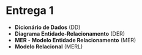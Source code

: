 # Entrega 1
- **Dicionário de Dados** (DD) 
- **Diagrama Entidade-Relacionamento** (DER)
- **MER - Modelo Entidade Relacionamento** (MER)
- **Modelo Relacional** (MERL)